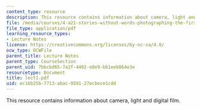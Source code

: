 ```yaml
---
content_type: resource
description: This resource contains information about camera, light and digital film.
file: /media/courses/4-a21-stories-without-words-photographing-the-first-year-fall-2006/ec16b25b7713abac959127ecbece1cdd_lect1.pdf
file_type: application/pdf
learning_resource_types:
- Lecture Notes
license: https://creativecommons.org/licenses/by-nc-sa/4.0/
ocw_type: OCWFile
parent_title: Lecture Notes
parent_type: CourseSection
parent_uid: 7bbcbd65-7a2f-4402-e8e9-bb1eeb864e3e
resourcetype: Document
title: lect1.pdf
uid: ec16b25b-7713-abac-9591-27ecbece1cdd
---
```

This resource contains information about camera, light and digital film.